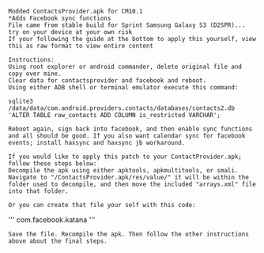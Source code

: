     Modded ContactsProvider.apk for CM10.1
    *Adds Facebook sync functions
    File came from stable build for Sprint Samsung Galaxy S3 (D2SPR)... try on your device at your own risk
    If your following the guide at the bottom to apply this yourself, view this as raw format to view entire content

    Instructions:
    Using root explorer or android commander, delete original file and copy over mine.
    Clear data for contactsprovider and facebook and reboot.
    Using either ADB shell or terminal emulator execute this command:

    sqlite3 /data/data/com.android.providers.contacts/databases/contacts2.db 'ALTER TABLE raw_contacts ADD COLUMN is_restricted VARCHAR';  

    Reboot again, sign back into facebook, and then enable sync functions and all should be good. If you also want calendar sync for facebook events; install haxsync and haxsync jb workaround.

    If you would like to apply this patch to your ContactProvider.apk; follow these steps below:
    Decompile the apk using either apktools, apkmultitools, or smali.
    Navigate to "/ContactsProvider.apk/res/value/" it will be within the folder used to decompile, and then move the included "arrays.xml" file into that folder.      

    Or you can create that file your self with this code:

'''<?xml version="1.0" encoding="UTF-8"?>
<resources>
<string-array name="unrestricted_packages">
<item>com.facebook.katana</item>
</string-array>
</resources>'''


    Save the file. Recompile the apk. Then follow the other instructions above about the final steps.
